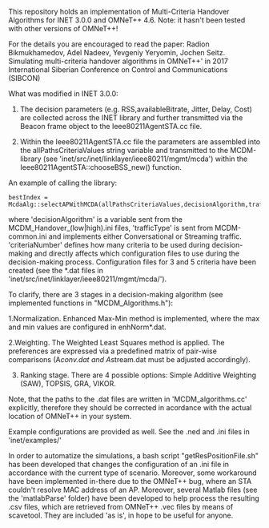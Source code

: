 This repository holds an implementation of Multi-Criteria Handover Algorithms for INET 3.0.0 and OMNeT++ 4.6. Note: it hasn't been tested with other versions of OMNeT++!

For the details you are encouraged to read the paper:
Radion Bikmukhamedov, Adel Nadeev, Yevgeniy Yeryomin, Jochen Seitz. Simulating multi-criteria handover algorithms in OMNeT++' in 2017 International Siberian Conference on Control and Communications (SIBCON)

What was modified in INET 3.0.0:
1. The decision parameters (e.g. RSS,availableBitrate, Jitter, Delay, Cost) are collected across the INET library and further transmitted via the Beacon frame object to the Ieee80211AgentSTA.cc file. 

2. Within the Ieee80211AgentSTA.cc file the parameters are assembled into the allPathsCriteriaValues string variable and transmitted to the MCDM-library (see 'inet/src/inet/linklayer/ieee80211/mgmt/mcda') within the Ieee80211AgentSTA::chooseBSS_new() function.

An example of calling the library:

	bestIndex = McdaAlg::selectAPWithMCDA(allPathsCriteriaValues,decisionAlgorithm,trafficType,criteriaNumber);

where
'decisionAlgorithm' is a variable sent from the MCDM_Handover_(low|high).ini files,
'trafficType' is sent from MCDM-common.ini and implements either Conversational or Streaming traffic.
'criteriaNumber' defines how many criteria to be used during decision-making and directly affects which configuration files to use during the decision-making process. 
Configuration files for 3 and 5 criteria have been created (see the *.dat files in 'inet/src/inet/linklayer/ieee80211/mgmt/mcda/'). 

To clarify, there are 3 stages in a decision-making algorithm (see implemented functions in "MCDM_Algorithms.h"):

1.Normalization. Enhanced Max-Min method is implemented, where the max and min values are configured in enhNorm*.dat. 

2.Weighting. The Weighted Least Squares method is applied. The preferences are expressed via a predefined matrix of pair-wise comparisons (A*conv.dat and A*stream.dat must be adjusted accordingly). 

3. Ranking stage. There are 4 possible options: Simple Additive Weighting (SAW), TOPSIS, GRA, VIKOR.

Note, that the paths to the .dat files are written in 'MCDM_algorithms.cc' explicitly, therefore they should be corrected in acordance with the actual location of OMNeT++ in your system.

Example configurations are provided as well. See the .ned and .ini files in 'inet/examples/' 

In order to automatize the simulations, a bash script "getResPositionFile.sh" has been developed that changes the configuration of an .ini file in accordance with the current type of scenario. Moreover, some workaround have been implemented in-there due to the OMNeT++ bug, where an STA couldn't resolve MAC address of an AP.
Moreover, several Matlab files (see the 'matlabParse' folder) have been developed to help process the resulting .csv files, which are retrieved from OMNeT++ .vec files by means of scavetool. They are included 'as is', in hope to be useful for anyone.

